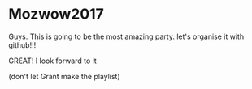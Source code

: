 # Mozwow2017

Guys. This is going to be the most amazing party.
let's organise it with github!!!

GREAT! I look forward to it

(don't let Grant make the playlist)
